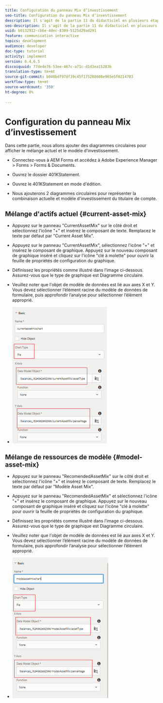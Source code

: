 ```yaml
---
title: Configuration du panneau Mix d’investissement
seo-title: Configuration du panneau Mix d’investissement
description: Il s'agit de la partie 11 du didacticiel en plusieurs étapes pour la création de votre premier document de communications interactives. Dans cette partie, nous allons ajouter des graphiques circulaires pour afficher la combinaison d'investissement actuelle et modèle.
seo-description: Il s'agit de la partie 11 du didacticiel en plusieurs étapes pour la création de votre premier document de communications interactives. Dans cette partie, nous allons ajouter des graphiques circulaires pour afficher la combinaison d'investissement actuelle et modèle.
uuid: b0132912-cb6e-4dec-8309-5125d29ad291
feature: communication interactive
topics: development
audience: developer
doc-type: tutorial
activity: implement
version: 6.4,6.5
discoiquuid: 77de4e76-53ee-467c-a71c-d1d3ea15283b
translation-type: tm+mt
source-git-commit: b040bdf97df39c45f175288608e965e5f0214703
workflow-type: tm+mt
source-wordcount: '359'
ht-degree: 0%

---
```



# Configuration du panneau Mix d’investissement

Dans cette partie, nous allons ajouter des diagrammes circulaires pour afficher le mélange actuel et le modèle d&#39;investissement.

* Connectez-vous à AEM Forms et accédez à Adobe Experience Manager > Forms > Forms &amp; Documents.

* Ouvrez le dossier 401KStatement.

* Ouvrez le 401KStatement en mode d&#39;édition.

* Nous ajouterons 2 diagrammes circulaires pour représenter la combinaison actuelle et modèle d&#39;investissement du titulaire de compte.

## Mélange d&#39;actifs actuel {#current-asset-mix}

* Appuyez sur le panneau &quot;CurrentAssetMix&quot; sur le côté droit et sélectionnez l’icône &quot;+&quot; et insérez le composant de texte. Remplacez le texte par défaut par &quot;Current Asset Mix&quot;.

* Appuyez sur le panneau &quot;CurrentAssetMix&quot;, sélectionnez l’icône &quot;+&quot; et insérez le composant de graphique. Appuyez sur le nouveau composant de graphique inséré et cliquez sur l&#39;icône &quot;clé à molette&quot; pour ouvrir la feuille de propriétés de configuration du graphique.

* Définissez les propriétés comme illustré dans l’image ci-dessous. Assurez-vous que le type de graphique est Diagramme circulaire.

* Veuillez noter que l&#39;objet de modèle de données est lié aux axes X et Y. Vous devez sélectionner l’élément racine du modèle de données de formulaire, puis approfondir l’analyse pour sélectionner l’élément approprié.

* ![currentassetmix](assets/currentassetmixchart.png)

## Mélange de ressources de modèle {#model-asset-mix}

* Appuyez sur le panneau &quot;RecomendedAssetMix&quot; sur le côté droit et sélectionnez l&#39;icône &quot;+&quot; et insérez le composant de texte. Remplacez le texte par défaut par &quot;Modèle Asset Mix&quot;.

* Appuyez sur le panneau &quot;RecomendedAssetMix&quot; et sélectionnez l&#39;icône &quot;+&quot; et insérez le composant de graphique. Appuyez sur le nouveau composant de graphique inséré et cliquez sur l&#39;icône &quot;clé à molette&quot; pour ouvrir la feuille de propriétés de configuration du graphique.

* Définissez les propriétés comme illustré dans l’image ci-dessous. Assurez-vous que le type de graphique est Diagramme circulaire.

* Veuillez noter que l&#39;objet de modèle de données est lié aux axes X et Y. Vous devez sélectionner l’élément racine du modèle de données de formulaire, puis approfondir l’analyse pour sélectionner l’élément approprié.

* ![assettype](assets/modelassettypechart.png)

